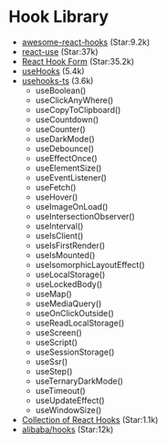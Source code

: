 # Hook Library

- [awesome-react-hooks](https://github.com/rehooks/awesome-react-hooks) (Star:9.2k)
- [react-use](https://github.com/streamich/react-use) (Star:37k)
- [React Hook Form](https://react-hook-form.com/) (Star:35.2k)
- [useHooks](https://usehooks.com/) (5.4k)
- [usehooks-ts](https://usehooks-ts.com/) (3.6k)
  - useBoolean()
  - useClickAnyWhere()
  - useCopyToClipboard()
  - useCountdown()
  - useCounter()
  - useDarkMode()
  - useDebounce()
  - useEffectOnce()
  - useElementSize()
  - useEventListener()
  - useFetch()
  - useHover()
  - useImageOnLoad()
  - useIntersectionObserver()
  - useInterval()
  - useIsClient()
  - useIsFirstRender()
  - useIsMounted()
  - useIsomorphicLayoutEffect()
  - useLocalStorage()
  - useLockedBody()
  - useMap()
  - useMediaQuery()
  - useOnClickOutside()
  - useReadLocalStorage()
  - useScreen()
  - useScript()
  - useSessionStorage()
  - useSsr()
  - useStep()
  - useTernaryDarkMode()
  - useTimeout()
  - useUpdateEffect()
  - useWindowSize()
- [Collection of React Hooks](https://nikgraf.github.io/react-hooks/) (Star:1.1k)
- [alibaba/hooks](https://github.com/alibaba/hooks) (Star:12k)
